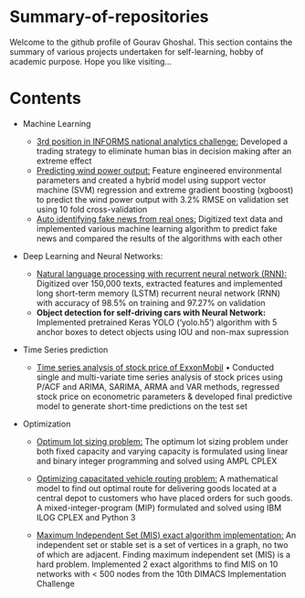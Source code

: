 # Summary-of-repositories
Welcome to the github profile of Gourav Ghoshal. This section contains the summary of various projects undertaken for self-learning, hobby of academic purpose. Hope you like visiting...
# Contents
- Machine Learning
  * [3rd position in INFORMS national analytics challenge:](https://www.ideaconnection.com/principal-orms-challenge/winners.php) Developed a trading strategy to eliminate human bias in decision making after an extreme effect
  * [Predicting wind power output:](https://github.com/ghoshal7/Wind-Power-Prediction) Feature engineered environmental parameters and created a hybrid model using support vector machine (SVM) regression and extreme gradient boosting (xgboost) to predict the wind power output with 3.2% RMSE on validation set using 10 fold cross-validation
  * [Auto identifying fake news from real ones:](https://github.com/ghoshal7/Fake_or_real_news) Digitized text data and implemented various machine learning algorithm to predict fake news and compared the results of the algorithms with each other

- Deep Learning and Neural Networks:
  * [Natural language processing with recurrent neural network (RNN):](https://github.com/ghoshal7/Toxic_comment-Classification-with-RNN) Digitized over 150,000 texts, extracted features and implemented long short-term memory (LSTM) recurrent neural network (RNN) with accuracy of 98.5% on training and 97.27% on validation 
  * <b> Object detection for self-driving cars with Neural Network:</b> Implemented pretrained Keras YOLO (‘yolo.h5’) algorithm with 5 anchor boxes to detect objects using IOU and non-max supression 

- Time Series prediction
  * [Time series analysis of stock price of ExxonMobil](https://github.com/ghoshal7/Econometric-Time-Series-Analysis-of-stock-price) •	Conducted single and multi-variate time series analysis of stock prices using P/ACF and ARIMA, SARIMA, ARMA and VAR methods, regressed stock price on econometric parameters & developed final predictive model to generate short-time predictions on the test set

- Optimization
  * [Optimum lot sizing problem:](https://github.com/ghoshal7/LP-using-CPLEX) The optimum lot sizing problem under both fixed capacity and varying capacity is formulated using linear and binary integer programming and solved using AMPL CPLEX 
  
  * [Optimizing capacitated vehicle routing problem:](https://github.com/ghoshal7/Capacitated_Vehicle_Routing_Problem) A mathematical model to find out optimal route for delivering goods located at a central depot to customers who have placed orders for such goods. A mixed-integer-program (MIP) formulated and solved using IBM ILOG CPLEX and Python 3
  
  * [Maximum Independent Set (MIS) exact algorithm implementation:](https://github.com/ghoshal7/maximum_independent_set-MIS-) An independent set or stable set is a set of vertices in a graph, no two of which are adjacent. Finding maximum independent set (MIS) is a hard problem. Implemented 2 exact algorithms to find MIS on 10 networks with < 500 nodes from the 10th DIMACS Implementation Challenge 
  
